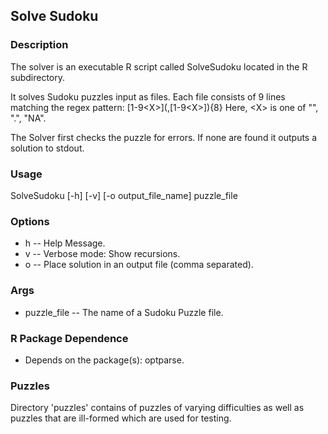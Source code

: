 ## Solve Sudoku


### Description

The solver is an executable R script called SolveSudoku located in the R subdirectory.

It solves Sudoku puzzles input as files. Each file consists of 9 lines matching the regex pattern:
    \[1-9\<X\>\]\(,\[1-9\<X\>\]\){8}
    Here, \<X\> is one of "", ".", "NA".

The Solver first checks the puzzle for errors. If none are found it outputs a solution to stdout.


### Usage 
SolveSudoku [-h] [-v] [-o output_file_name] puzzle_file


### Options

- h -- Help Message.
- v -- Verbose mode: Show recursions.
- o -- Place solution in an output file (comma separated).

### Args

- puzzle_file -- The name of a Sudoku Puzzle file.

### R Package Dependence
- Depends on the package(s): optparse. 

### Puzzles

Directory 'puzzles' contains of puzzles of varying difficulties as well as puzzles that are ill-formed which are used for testing.

